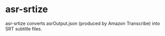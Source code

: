 # asr-srtize
asr-srtize converts asrOutput.json (produced by Amazon Transcribe) into SRT subtitle files.

